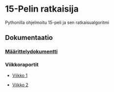 # 15-Pelin ratkaisija
Pythonilla ohjelmoitu 15-peli ja sen ratkaisualgoritmi

## Dokumentaatio

### [Määrittelydokumentti](https://github.com/EliasTHelsinginYliopisto/15PelinRatkaisija/blob/main/Dokumentaatio/Maarittelydokumentti.md)

### Viikkoraportit

* [Viikko 1](https://github.com/EliasTHelsinginYliopisto/15PelinRatkaisija/blob/main/Dokumentaatio/Viikkoraportti_1.md)

* [Viikko 2](https://github.com/EliasTHelsinginYliopisto/15PelinRatkaisija/blob/main/Dokumentaatio/Viikkoraportti_2.md)
